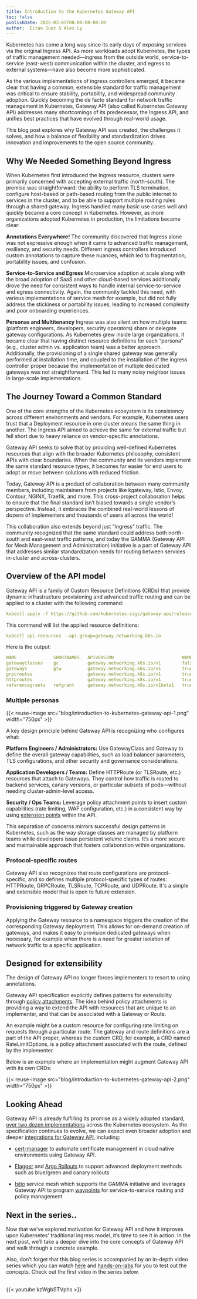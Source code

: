 ```yaml
---
title: Introduction to the Kubernetes Gateway API
toc: false
publishDate: 2025-03-05T00:00:00-00:00
author:  Eitan Suez & Alex Ly
---
```


Kubernetes has come a long way since its early days of exposing services via the original Ingress API. As more workloads adopt Kubernetes, the types of traffic management needed—ingress from the outside world, service-to-service (east-west) communication within the cluster, and egress to external systems—have also become more sophisticated. 

As the various implementations of ingress controllers emerged, it became clear that having a common, extensible standard for traffic management was critical to ensure stability, portability, and widespread community adoption. Quickly becoming the de facto standard for network traffic management in Kubernetes, Gateway API (also called Kubernetes Gateway API) addresses many shortcomings of its predecessor, the Ingress API, and unifies best practices that have evolved through real-world usage. 

This blog post explores why Gateway API was created, the challenges it solves, and how a balance of flexibility and standardization drives innovation and improvements to the open source community.

## Why We Needed Something Beyond Ingress

When Kubernetes first introduced the Ingress resource, clusters were primarily concerned with accepting external traffic (north-south). The premise was straightforward: the ability to perform TLS termination, configure host-based or path-based routing from the public internet to services in the cluster, and to be able to support multiple routing rules through a shared gateway. Ingress handled many basic use cases well and quickly became a core concept in Kubernetes. However, as more organizations adopted Kubernetes in production, the limitations became clear:

**Annotations Everywhere!**
The community discovered that Ingress alone was not expressive enough when it came to advanced traffic management, resiliency, and security needs. Different ingress controllers introduced custom annotations to capture these nuances, which led to fragmentation, portability issues, and confusion.

**Service-to-Service and Egress**
Microservice adoption at scale along with the broad adoption of SaaS and other cloud-based services additionally drove the need for consistent ways to handle internal service-to-service and egress connectivity. Again, the community tackled this need, with various implementations of service mesh for example, but did not fully address the stickiness or portability issues, leading to increased complexity and poor onboarding experiences.

**Personas and Multitenancy**
Ingress was also silent on how multiple teams (platform engineers, developers, security operators) share or delegate gateway configurations. As Kubernetes grew inside large organizations, it became clear that having distinct resource definitions for each “persona” (e.g., cluster admin vs. application team) was a better approach. Additionally, the provisioning of a single shared gateway was generally performed at installation time, and coupled to the installation of the ingress controller proper because the implementation of multiple dedicated gateways was not straightforward. This led to many noisy neighbor issues in large-scale implementations.

## The Journey Toward a Common Standard

One of the core strengths of the Kubernetes ecosystem is its consistency across different environments and vendors. For example, Kubernetes users trust that a Deployment resource in one cluster means the same thing in another. The Ingress API aimed to achieve the same for external traffic but fell short due to heavy reliance on vendor-specific annotations.

Gateway API seeks to solve that by providing well-defined Kubernetes resources that align with the broader Kubernetes philosophy, consistent APIs with clear boundaries. When the community and its vendors implement the same standard resource types, it becomes far easier for end users to adopt or move between solutions with reduced friction.

Today, Gateway API is a product of collaboration between many community members, including maintainers from projects like kgateway, Istio, Envoy, Contour, NGINX, Traefik, and more. This cross-project collaboration helps to ensure that the final standard isn’t biased towards a single vendor’s perspective. Instead, it embraces the combined real-world lessons of dozens of implementers and thousands of users all across the world!

This collaboration also extends beyond just “ingress” traffic. The community recognized that the same standard could address both north-south and east-west traffic patterns, and today the GAMMA (Gateway API for Mesh Management and Administration) initiative is a part of Gateway API that addresses similar standardization needs for routing between services in-cluster and across-clusters.

## Overview of the API model

Gateway API is a family of Custom Resource Definitions (CRDs) that provide dynamic infrastructure provisioning and advanced traffic routing and can be applied to a cluster with the following command:

```yaml
kubectl apply -f https://github.com/kubernetes-sigs/gateway-api/releases/download/v1.2.0/standard-install.yaml
```

This command will list the applied resource definitions:

```yaml
kubectl api-resources --api-group=gateway.networking.k8s.io
```

Here is the output:

```yaml
NAME              SHORTNAMES   APIVERSION                          NAMESPACED   KIND
gatewayclasses    gc           gateway.networking.k8s.io/v1        false        GatewayClass
gateways          gtw          gateway.networking.k8s.io/v1        true         Gateway
grpcroutes                     gateway.networking.k8s.io/v1        true         GRPCRoute
httproutes                     gateway.networking.k8s.io/v1        true         HTTPRoute
referencegrants   refgrant     gateway.networking.k8s.io/v1beta1   true         ReferenceGrant
```

### Multiple personas

{{< reuse-image src="blog/introduction-to-kubernetes-gateway-api-1.png" width="750px" >}}

A key design principle behind Gateway API is recognizing who configures what:

**Platform Engineers / Administrators:**
Use GatewayClass and Gateway to define the overall gateway capabilities, such as load balancer parameters, TLS configurations, and other security and governance considerations.

**Application Developers / Teams:**
Define HTTPRoute (or TLSRoute, etc.) resources that attach to Gateways. They control how traffic is routed to backend services, canary versions, or particular subsets of pods—without needing cluster-admin-level access.

**Security / Ops Teams:**
Leverage policy attachment points to insert custom capabilities (rate limiting, WAF configuration, etc.) in a consistent way by using [extension points](https://gateway-api.sigs.k8s.io/guides/migrating-from-ingress/?h=extensionref#approach-to-extensibility) within the API.

This separation of concerns mirrors successful design patterns in Kubernetes, such as the way storage classes are managed by platform teams while developers issue persistent volume claims. It’s a more secure and maintainable approach that fosters collaboration within organizations.

### Protocol-specific routes

Gateway API also recognizes that route configurations are protocol-specific, and so defines multiple protocol-specific types of routes:  HTTPRoute, GRPCRoute, TLSRoute, TCPRoute, and UDPRoute.  It's a simple and extensible model that is open to future extension.

### Provisioning triggered by Gateway creation

Applying the Gateway resource to a namespace triggers the creation of the corresponding Gateway deployment. This allows for on-demand creation of gateways, and makes it easy to provision dedicated gateways when necessary, for example when there is a need for greater isolation of network traffic to a specific application.

## Designed for extensibility

The design of Gateway API no longer forces implementers to resort to using annotations.

Gateway API specification explicitly defines patterns for extensibility through [policy attachments](https://gateway-api.sigs.k8s.io/reference/policy-attachment/). The idea behind policy attachments is providing a way to extend the API with resources that are unique to an implementer, and that can be associated with a Gateway or Route.

An example might be a custom resource for configuring rate limiting on requests through a particular route. The gateway and route definitions are a part of the API proper, whereas the custom CRD, for example, a CRD named RateLimitOptions, is a policy attachment associated with the route, defined by the implementer.

Below is an example where an implementation might augment Gateway API with its own CRDs:

{{< reuse-image src="blog/introduction-to-kubernetes-gateway-api-2.png" width="750px" >}}

## Looking Ahead

Gateway API is already fulfilling its promise as a widely adopted standard, [over two dozen implementations](https://gateway-api.sigs.k8s.io/implementations/) across the Kubernetes ecosystem. As the specification continues to evolve, we can expect even broader adoption and deeper [integrations for Gateway API](https://gateway-api.sigs.k8s.io/implementations/#integrations), including:

* [cert-manager](https://cert-manager.io/docs/usage/gateway/) to automate certificate management in cloud native environments using Gateway API.

* [Flagger](https://docs.flagger.app/tutorials/gatewayapi-progressive-delivery) and [Argo Rollouts](https://rollouts-plugin-trafficrouter-gatewayapi.readthedocs.io/en/latest/) to support advanced deployment methods such as blue/green and canary rollouts

* [Istio](https://istio.io/latest/docs/overview/what-is-istio/) service mesh which supports the GAMMA initiative and leverages Gateway API to program [waypoints](https://ambientmesh.io/docs/about/architecture/#gateways-and-waypoints) for service-to-service routing and policy management

## Next in the series..

Now that we’ve explored motivation for Gateway API and how it improves upon Kubernetes' traditional ingress model, it’s time to see it in action. In the next post, we’ll take a deeper dive into the core concepts of Gateway API and walk through a concrete example. 

Also, don’t forget that this blog series is accompanied by an in-depth video series which you can watch [here](https://kgateway.dev/resources/videos/) and [hands-on-labs](https://kgateway.dev/resources/labs/) for you to test out the concepts. Check out the first video in the series below. 

<br>
{{< youtube kzWgbSTVphs >}}
